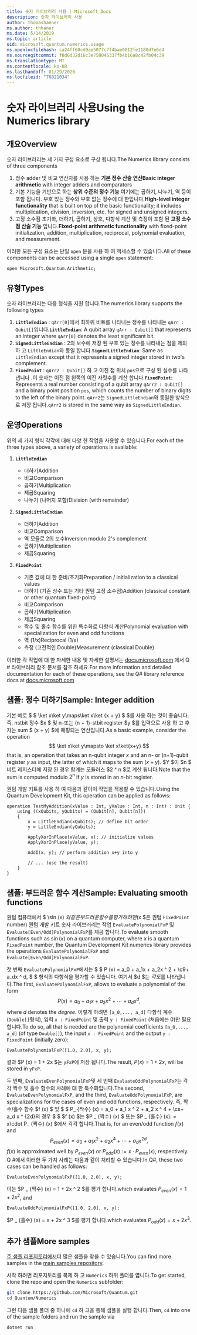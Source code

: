 ```yaml
---
title: 숫자 라이브러리 사용 | Microsoft Docs
description: 숫자 라이브러리 사용
author: thomashaener
ms.author: thhaner
ms.date: 5/14/2019
ms.topic: article
uid: microsoft.quantum.numerics.usage
ms.openlocfilehash: ca24ff60cd9ae5077c7f4bae0012fe1180d7e6d4
ms.sourcegitcommit: f8d6d32d16c3e758046337fb4b16a8c42fb04c39
ms.translationtype: MT
ms.contentlocale: ko-KR
ms.lasthandoff: 01/29/2020
ms.locfileid: "76821034"
---
```

# <a name="using-the-numerics-library"></a><span data-ttu-id="b1011-103">숫자 라이브러리 사용</span><span class="sxs-lookup"><span data-stu-id="b1011-103">Using the Numerics library</span></span>

## <a name="overview"></a><span data-ttu-id="b1011-104">개요</span><span class="sxs-lookup"><span data-stu-id="b1011-104">Overview</span></span>

<span data-ttu-id="b1011-105">숫자 라이브러리는 세 가지 구성 요소로 구성 됩니다.</span><span class="sxs-lookup"><span data-stu-id="b1011-105">The Numerics library consists of three components</span></span>

1. <span data-ttu-id="b1011-106">정수 adder 및 비교 연산자를 사용 하는 **기본 정수 산술 연산**</span><span class="sxs-lookup"><span data-stu-id="b1011-106">**Basic integer arithmetic** with integer adders and comparators</span></span>
1. <span data-ttu-id="b1011-107">기본 기능을 기반으로 하는 **상위 수준의 정수 기능** 여기에는 곱하기, 나누기, 역 등이 포함 됩니다.  부호 있는 정수와 부호 없는 정수에 대 한입니다.</span><span class="sxs-lookup"><span data-stu-id="b1011-107">**High-level integer functionality** that is built on top of the basic  functionality; it includes multiplication, division, inversion, etc.  for signed and unsigned integers.</span></span>
1. <span data-ttu-id="b1011-108">고정 소수점 초기화, 더하기, 곱하기, 상호, 다항식 계산 및 측정이 포함 된 **고정 소수점 산술 기능** 입니다.</span><span class="sxs-lookup"><span data-stu-id="b1011-108">**Fixed-point arithmetic functionality** with fixed-point initialization,  addition, multiplication, reciprocal, polynomial evaluation, and measurement.</span></span>

<span data-ttu-id="b1011-109">이러한 모든 구성 요소는 단일 `open` 문을 사용 하 여 액세스할 수 있습니다.</span><span class="sxs-lookup"><span data-stu-id="b1011-109">All of these components can be accessed using a single `open` statement:</span></span>
```qsharp
open Microsoft.Quantum.Arithmetic;
```

## <a name="types"></a><span data-ttu-id="b1011-110">유형</span><span class="sxs-lookup"><span data-stu-id="b1011-110">Types</span></span>

<span data-ttu-id="b1011-111">숫자 라이브러리는 다음 형식을 지원 합니다.</span><span class="sxs-lookup"><span data-stu-id="b1011-111">The numerics library supports the following types</span></span>

1. <span data-ttu-id="b1011-112">**`LittleEndian`** : `qArr[0]`에서 최하위 비트를 나타내는 정수를 나타내는 `qArr : Qubit[]`입니다.</span><span class="sxs-lookup"><span data-stu-id="b1011-112">**`LittleEndian`**: A qubit array `qArr : Qubit[]` that represents an integer where `qArr[0]` denotes the least significant bit.</span></span>
1. <span data-ttu-id="b1011-113">**`SignedLittleEndian`** : 2의 보수에 저장 된 부호 있는 정수를 나타내는 점을 제외 하 고 `LittleEndian`와 동일 합니다.</span><span class="sxs-lookup"><span data-stu-id="b1011-113">**`SignedLittleEndian`**: Same as `LittleEndian` except that it represents a signed integer stored in two's complement.</span></span>
1. <span data-ttu-id="b1011-114">**`FixedPoint`** : `qArr2 : Qubit[]` 하 고 이진 점 위치 `pos`으로 구성 된 실수를 나타냅니다 .이 숫자는 이진 점 왼쪽의 이진 자릿수를 계산 합니다.</span><span class="sxs-lookup"><span data-stu-id="b1011-114">**`FixedPoint`**: Represents a real number consisting of a qubit array `qArr2 : Qubit[]` and a binary point position `pos`, which counts the number of binary digits to the left of the binary point.</span></span> <span data-ttu-id="b1011-115">`qArr2`는 `SignedLittleEndian`와 동일한 방식으로 저장 됩니다.</span><span class="sxs-lookup"><span data-stu-id="b1011-115">`qArr2` is stored in the same way as `SignedLittleEndian`.</span></span>

## <a name="operations"></a><span data-ttu-id="b1011-116">운영</span><span class="sxs-lookup"><span data-stu-id="b1011-116">Operations</span></span>

<span data-ttu-id="b1011-117">위의 세 가지 형식 각각에 대해 다양 한 작업을 사용할 수 있습니다.</span><span class="sxs-lookup"><span data-stu-id="b1011-117">For each of the three types above, a variety of operations is available:</span></span>

1. **`LittleEndian`**
    - <span data-ttu-id="b1011-118">더하기</span><span class="sxs-lookup"><span data-stu-id="b1011-118">Addition</span></span>
    - <span data-ttu-id="b1011-119">비교</span><span class="sxs-lookup"><span data-stu-id="b1011-119">Comparison</span></span>
    - <span data-ttu-id="b1011-120">곱하기</span><span class="sxs-lookup"><span data-stu-id="b1011-120">Multiplication</span></span>
    - <span data-ttu-id="b1011-121">제곱</span><span class="sxs-lookup"><span data-stu-id="b1011-121">Squaring</span></span>
    - <span data-ttu-id="b1011-122">나누기 (나머지 포함)</span><span class="sxs-lookup"><span data-stu-id="b1011-122">Division (with remainder)</span></span>

1. **`SignedLittleEndian`**
    - <span data-ttu-id="b1011-123">더하기</span><span class="sxs-lookup"><span data-stu-id="b1011-123">Addition</span></span>
    - <span data-ttu-id="b1011-124">비교</span><span class="sxs-lookup"><span data-stu-id="b1011-124">Comparison</span></span>
    - <span data-ttu-id="b1011-125">역 모듈로 2의 보수</span><span class="sxs-lookup"><span data-stu-id="b1011-125">Inversion modulo 2's complement</span></span>
    - <span data-ttu-id="b1011-126">곱하기</span><span class="sxs-lookup"><span data-stu-id="b1011-126">Multiplication</span></span>
    - <span data-ttu-id="b1011-127">제곱</span><span class="sxs-lookup"><span data-stu-id="b1011-127">Squaring</span></span>

1. **`FixedPoint`**
    - <span data-ttu-id="b1011-128">기존 값에 대 한 준비/초기화</span><span class="sxs-lookup"><span data-stu-id="b1011-128">Preparation / initialization to a classical values</span></span>
    - <span data-ttu-id="b1011-129">더하기 (기존 상수 또는 기타 퀀텀 고정 소수점)</span><span class="sxs-lookup"><span data-stu-id="b1011-129">Addition (classical constant or other quantum fixed-point)</span></span>
    - <span data-ttu-id="b1011-130">비교</span><span class="sxs-lookup"><span data-stu-id="b1011-130">Comparison</span></span>
    - <span data-ttu-id="b1011-131">곱하기</span><span class="sxs-lookup"><span data-stu-id="b1011-131">Multiplication</span></span>
    - <span data-ttu-id="b1011-132">제곱</span><span class="sxs-lookup"><span data-stu-id="b1011-132">Squaring</span></span>
    - <span data-ttu-id="b1011-133">짝수 및 홀수 함수를 위한 특수화로 다항식 계산</span><span class="sxs-lookup"><span data-stu-id="b1011-133">Polynomial evaluation with specialization for even and odd functions</span></span>
    - <span data-ttu-id="b1011-134">역 (1/x)</span><span class="sxs-lookup"><span data-stu-id="b1011-134">Reciprocal (1/x)</span></span>
    - <span data-ttu-id="b1011-135">측정 (고전적인 Double)</span><span class="sxs-lookup"><span data-stu-id="b1011-135">Measurement (classical Double)</span></span>

<span data-ttu-id="b1011-136">이러한 각 작업에 대 한 자세한 내용 및 자세한 설명서는 [docs.microsoft.com](https://docs.microsoft.com/quantum) 에서 Q # 라이브러리 참조 문서를 참조 하세요.</span><span class="sxs-lookup"><span data-stu-id="b1011-136">For more information and detailed documentation for each of these operations, see the Q# library reference docs at [docs.microsoft.com](https://docs.microsoft.com/quantum)</span></span>

## <a name="sample-integer-addition"></a><span data-ttu-id="b1011-137">샘플: 정수 더하기</span><span class="sxs-lookup"><span data-stu-id="b1011-137">Sample: Integer addition</span></span>

<span data-ttu-id="b1011-138">기본 예로 $ $ \ket x\ket y\maps\ket x\ket {x + y} $ $를 사용 하는 것이 좋습니다. 즉, nstbit 정수 $x $ 및 n-또는 (n + 1)-stbit register $y $를 입력으로 사용 하 고 후자는 sum $ (x + y) $에 매핑되는 연산입니다.</span><span class="sxs-lookup"><span data-stu-id="b1011-138">As a basic example, consider the operation $$ \ket x\ket y\mapsto \ket x\ket{x+y} $$ that is, an operation that takes an n-qubit integer $x$ and an n- or (n+1)-qubit register $y$ as input, the latter of which it maps to the sum $(x+y)$.</span></span> <span data-ttu-id="b1011-139">$Y $이 $n $ 비트 레지스터에 저장 된 경우 합계는 모듈러스 $2 ^ n $로 계산 됩니다.</span><span class="sxs-lookup"><span data-stu-id="b1011-139">Note that the sum is computed modulo $2^n$ if $y$ is stored in an $n$-bit register.</span></span>

<span data-ttu-id="b1011-140">퀀텀 개발 키트를 사용 하 여 다음과 같이이 작업을 적용할 수 있습니다.</span><span class="sxs-lookup"><span data-stu-id="b1011-140">Using the Quantum Development Kit, this operation can be applied as follows:</span></span>
```qsharp
operation TestMyAddition(xValue : Int, yValue : Int, n : Int) : Unit {
    using ((xQubits, yQubits) = (Qubit[n], Qubit[n]))
    {
        x = LittleEndian(xQubits); // define bit order
        y = LittleEndian(yQubits);
        
        ApplyXorInPlace(xValue, x); // initialize values
        ApplyXorInPlace(yValue, y);
        
        AddI(x, y); // perform addition x+y into y
        
        // ... (use the result)
    }
}
```

## <a name="sample-evaluating-smooth-functions"></a><span data-ttu-id="b1011-141">샘플: 부드러운 함수 계산</span><span class="sxs-lookup"><span data-stu-id="b1011-141">Sample: Evaluating smooth functions</span></span>

<span data-ttu-id="b1011-142">퀀텀 컴퓨터에서 $ \sin (x) $와 같은 부드러운 함수를 평가 하려면 ($x $은 퀀텀 `FixedPoint` number) 퀀텀 개발 키트 숫자 라이브러리는 작업 `EvaluatePolynomialFxP` 및 `Evaluate[Even/Odd]PolynomialFxP`를 제공 합니다.</span><span class="sxs-lookup"><span data-stu-id="b1011-142">To evaluate smooth functions such as $\sin(x)$ on a quantum computer, where $x$ is a quantum `FixedPoint` number, the Quantum Development Kit numerics library provides the operations `EvaluatePolynomialFxP` and `Evaluate[Even/Odd]PolynomialFxP`.</span></span>

<span data-ttu-id="b1011-143">첫 번째 `EvaluatePolynomialFxP`에서는 $ $ P (x) = a_0 + a_1x + a_2x ^ 2 + \c9+ a_dx ^ d, $ $ 형식의 다항식을 평가할 수 있습니다. 여기서 $d $는 *각도*를 나타냅니다.</span><span class="sxs-lookup"><span data-stu-id="b1011-143">The first, `EvaluatePolynomialFxP`, allows to evaluate a polynomial of the form $$ P(x) = a_0 + a_1x + a_2x^2 + \cdots + a_dx^d, $$ where $d$ denotes the *degree*.</span></span> <span data-ttu-id="b1011-144">이렇게 하려면 `[a_0,..., a_d]` 다항식 계수 (`Double[]`형식), 입력 `x : FixedPoint` 및 출력 `y : FixedPoint` (처음에는 0)만 필요 합니다.</span><span class="sxs-lookup"><span data-stu-id="b1011-144">To do so, all that is needed are the polynomial coefficients `[a_0,..., a_d]` (of type `Double[]`), the input `x : FixedPoint` and the output `y : FixedPoint` (initially zero):</span></span>
```qsharp
EvaluatePolynomialFxP([1.0, 2.0], x, y);
```
<span data-ttu-id="b1011-145">결과 $P (x) = 1 + 2x $는 `yFxP`에 저장 됩니다.</span><span class="sxs-lookup"><span data-stu-id="b1011-145">The result, $P(x)=1+2x$, will be stored in `yFxP`.</span></span>

<span data-ttu-id="b1011-146">두 번째, `EvaluateEvenPolynomialFxP`및 세 번째 `EvaluateOddPolynomialFxP`는 각각 짝수 및 홀수 함수의 사례에 대 한 특수화입니다.</span><span class="sxs-lookup"><span data-stu-id="b1011-146">The second, `EvaluateEvenPolynomialFxP`, and the third, `EvaluateOddPolynomialFxP`, are specializations for the cases of even and odd functions, respectively.</span></span> <span data-ttu-id="b1011-147">즉, 짝수/홀수 함수 $f (x) $ 및 $ $ P_ {짝수} (x) = a_0 + a_1 x ^ 2 + a_2 x ^ 4 + \cs+ a_d x ^ {2d}의 경우 $ $ $f (x) $는 $P _ {짝수} (x) $ 또는 $P _ {홀수} (x): = x\cdot P_ {짝수} (x) $에서 각각 합니다.</span><span class="sxs-lookup"><span data-stu-id="b1011-147">That is, for an even/odd function $f(x)$ and $$ P_{even}(x)=a_0 + a_1 x^2 + a_2 x^4 + \cdots + a_d x^{2d}, $$ $f(x)$ is approximated well by $P_{even}(x)$ or $P_{odd}(x) := x\cdot P_{even}(x)$, respectively.</span></span>
<span data-ttu-id="b1011-148">Q #에서 이러한 두 가지 사례는 다음과 같이 처리할 수 있습니다.</span><span class="sxs-lookup"><span data-stu-id="b1011-148">In Q#, these two cases can be handled as follows:</span></span>
```qsharp
EvaluateEvenPolynomialFxP([1.0, 2.0], x, y);
```
<span data-ttu-id="b1011-149">이는 $P _ {짝수} (x) = 1 + 2x ^ 2 $를 평가 합니다.</span><span class="sxs-lookup"><span data-stu-id="b1011-149">which evaluates $P_{even}(x) = 1 + 2x^2$, and</span></span>
```qsharp
EvaluateOddPolynomialFxP([1.0, 2.0], x, y);
```
<span data-ttu-id="b1011-150">$P _ {홀수} (x) = x + 2x ^ 3 $를 평가 합니다.</span><span class="sxs-lookup"><span data-stu-id="b1011-150">which evaluates $P_{odd}(x) = x + 2x^3$.</span></span>

## <a name="more-samples"></a><span data-ttu-id="b1011-151">추가 샘플</span><span class="sxs-lookup"><span data-stu-id="b1011-151">More samples</span></span>

<span data-ttu-id="b1011-152">[주 샘플 리포지토리에서](https://github.com/Microsoft/Quantum)더 많은 샘플을 찾을 수 있습니다.</span><span class="sxs-lookup"><span data-stu-id="b1011-152">You can find more samples in the [main samples repository](https://github.com/Microsoft/Quantum).</span></span>

<span data-ttu-id="b1011-153">시작 하려면 리포지토리를 복제 하 고 `Numerics` 하위 폴더를 엽니다.</span><span class="sxs-lookup"><span data-stu-id="b1011-153">To get started, clone the repo and open the `Numerics` subfolder:</span></span>

```bash
git clone https://github.com/Microsoft/Quantum.git
cd Quantum/Numerics
```

<span data-ttu-id="b1011-154">그런 다음 샘플 폴더 중 하나에 `cd` 하 고을 통해 샘플을 실행 합니다.</span><span class="sxs-lookup"><span data-stu-id="b1011-154">Then, `cd` into one of the sample folders and run the sample via</span></span>

```bash
dotnet run
```
